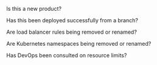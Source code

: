 
Is this a new product?

Has this been deployed successfully from a branch?

Are load balancer rules being removed or renamed?

Are Kubernetes namespaces being removed or renamed?

Has DevOps been consulted on resource limits?
